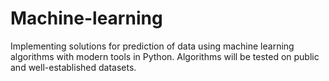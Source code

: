 # Machine-learning
Implementing solutions for prediction of data using machine learning algorithms with modern tools in Python. Algorithms will be tested on public and well-established datasets.
